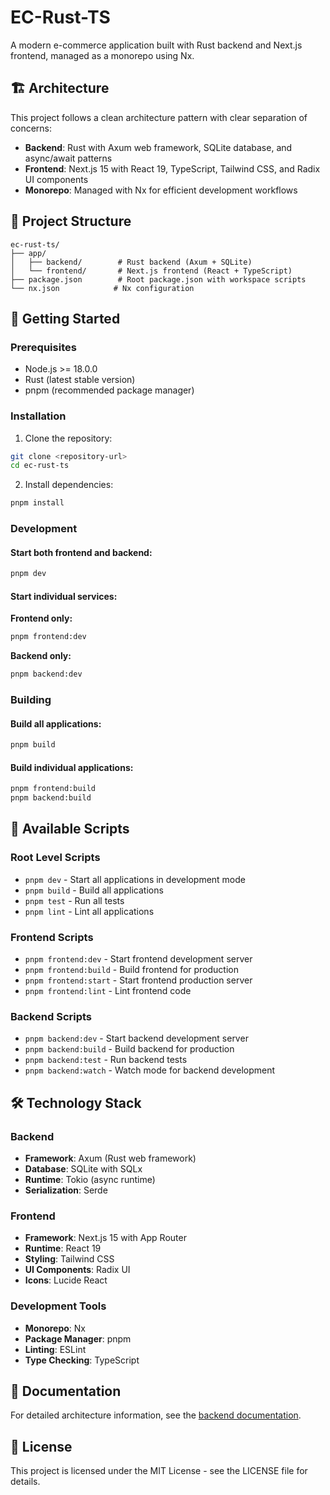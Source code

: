 # EC-Rust-TS

A modern e-commerce application built with Rust backend and Next.js frontend, managed as a monorepo using Nx.

## 🏗️ Architecture

This project follows a clean architecture pattern with clear separation of concerns:

- **Backend**: Rust with Axum web framework, SQLite database, and async/await patterns
- **Frontend**: Next.js 15 with React 19, TypeScript, Tailwind CSS, and Radix UI components
- **Monorepo**: Managed with Nx for efficient development workflows

## 📁 Project Structure

```
ec-rust-ts/
├── app/
│   ├── backend/        # Rust backend (Axum + SQLite)
│   └── frontend/       # Next.js frontend (React + TypeScript)
├── package.json        # Root package.json with workspace scripts
└── nx.json            # Nx configuration
```

## 🚀 Getting Started

### Prerequisites

- Node.js >= 18.0.0
- Rust (latest stable version)
- pnpm (recommended package manager)

### Installation

1. Clone the repository:
```bash
git clone <repository-url>
cd ec-rust-ts
```

2. Install dependencies:
```bash
pnpm install
```

### Development

#### Start both frontend and backend:
```bash
pnpm dev
```

#### Start individual services:

**Frontend only:**
```bash
pnpm frontend:dev
```

**Backend only:**
```bash
pnpm backend:dev
```

### Building

#### Build all applications:
```bash
pnpm build
```

#### Build individual applications:
```bash
pnpm frontend:build
pnpm backend:build
```

## 🔧 Available Scripts

### Root Level Scripts
- `pnpm dev` - Start all applications in development mode
- `pnpm build` - Build all applications
- `pnpm test` - Run all tests
- `pnpm lint` - Lint all applications

### Frontend Scripts
- `pnpm frontend:dev` - Start frontend development server
- `pnpm frontend:build` - Build frontend for production
- `pnpm frontend:start` - Start frontend production server
- `pnpm frontend:lint` - Lint frontend code

### Backend Scripts
- `pnpm backend:dev` - Start backend development server
- `pnpm backend:build` - Build backend for production
- `pnpm backend:test` - Run backend tests
- `pnpm backend:watch` - Watch mode for backend development

## 🛠️ Technology Stack

### Backend
- **Framework**: Axum (Rust web framework)
- **Database**: SQLite with SQLx
- **Runtime**: Tokio (async runtime)
- **Serialization**: Serde

### Frontend
- **Framework**: Next.js 15 with App Router
- **Runtime**: React 19
- **Styling**: Tailwind CSS
- **UI Components**: Radix UI
- **Icons**: Lucide React

### Development Tools
- **Monorepo**: Nx
- **Package Manager**: pnpm
- **Linting**: ESLint
- **Type Checking**: TypeScript

## 📖 Documentation

For detailed architecture information, see the [backend documentation](./app/backend/docs/ARCHITECTURE.md).

## 📄 License

This project is licensed under the MIT License - see the LICENSE file for details.
